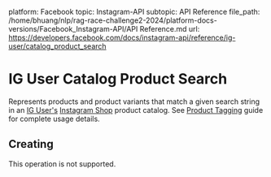 platform: Facebook
topic: Instagram-API
subtopic: API Reference
file_path: /home/bhuang/nlp/rag-race-challenge2-2024/platform-docs-versions/Facebook_Instagram-API/API Reference.md
url: https://developers.facebook.com/docs/instagram-api/reference/ig-user/catalog_product_search

# IG User Catalog Product Search

Represents products and product variants that match a given search string in an [IG User's](https://developers.facebook.com/docs/instagram-api/reference/ig-user) [Instagram Shop](https://l.facebook.com/l.php?u=https%3A%2F%2Fhelp.instagram.com%2F1187859655048322%2F&h=AT1utBW3D6BuJln5O-ks8dCwV6WSlcPPcrXvsigWpO9RviiJdQWoz7lAm1c1zA8tEhQSpEIX-1igArlBn-aDybGzuBlK5OUZYZ8r0DN-nrAtbOCGblIg3j1vvccXxKETtnmYHyM0UfPt6iR-) product catalog. See [Product Tagging](https://developers.facebook.com/docs/instagram-api/guides/product-tagging) guide for complete usage details.

## Creating

This operation is not supported.